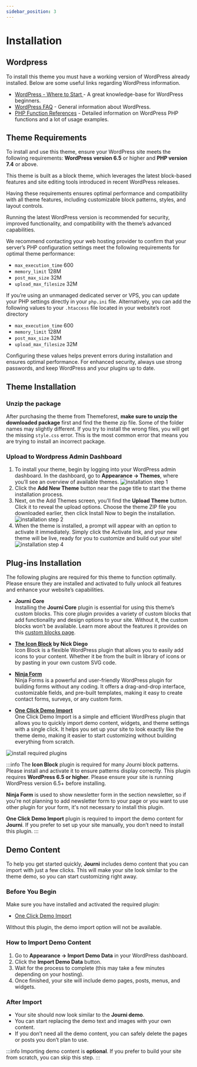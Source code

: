 ```yaml
---
sidebar_position: 3
---
```

# Installation

## Wordpress

To install this theme you must have a working version of WordPress already installed. Below are some useful links regarding WordPress information.

- [WordPress - Where to Start ](https://wordpress.org/documentation/category/where-to-start/) - A great knowledge-base for WordPress beginners.
- [WordPress FAQ](http://codex.wordpress.org/FAQ_New_To_WordPress) - General information about WordPress.
- [PHP Function References](http://codex.wordpress.org/Function_Reference) - Detailed information on WordPress PHP functions and a lot of usage examples.

## Theme Requirements
To install and use this theme, ensure your WordPress site meets the following requirements: **WordPress version 6.5** or higher and **PHP version 7.4** or above. 

This theme is built as a block theme, which leverages the latest block-based features and site editing tools introduced in recent WordPress releases.

Having these requirements ensures optimal performance and compatibility with all theme features, including customizable block patterns, styles, and layout controls. 

Running the latest WordPress version is recommended for security, improved functionality, and compatibility with the theme’s advanced capabilities.

We recommend contacting your web hosting provider to confirm that your server’s PHP configuration settings meet the following requirements for optimal theme performance:

- `max_execution_time` 600
- `memory_limit` 128M
- `post_max_size` 32M
- `upload_max_filesize` 32M


If you’re using an unmanaged dedicated server or VPS, you can update your PHP settings directly in your `php.ini` file. Alternatively, you can add the following values to your `.htaccess` file located in your website’s root directory

- `max_execution_time` 600
- `memory_limit` 128M
- `post_max_size` 32M
- `upload_max_filesize` 32M

Configuring these values helps prevent errors during installation and ensures optimal performance. For enhanced security, always use strong passwords, and keep WordPress and your plugins up to date.

## Theme Installation

### Unzip the package
After purchasing the theme from Themeforest, **make sure to unzip the downloaded package** first and find the theme zip file. Some of the folder names may slightly different.
If you try to install the wrong files, you will get the missing ```style.css``` error. This is the most common error that means you are trying to install an incorrect package.


### Upload to Wordpress Admin Dashboard
1. To install your theme, begin by logging into your WordPress admin dashboard. In the dashboard, go to **Appearance → Themes**, where you’ll see an overview of available themes. 
![installation step 1](/img/journi/installation-step-1.webp)
2. Click the **Add New Theme** button near the page title to start the theme installation process. 
3. Next, on the Add Themes screen, you’ll find the **Upload Theme** button. Click it to reveal the upload options. Choose the theme ZIP file you downloaded earlier, then click Install Now to begin the installation.
![installation step 2](/img/journi/installation-step-2.webp)
4. When the theme is installed, a prompt will appear with an option to activate it immediately. Simply click the Activate link, and your new theme will be live, ready for you to customize and build out your site!
![installation step 4](/img/journi/installation-step-4.jpg)

## Plug-ins Installation

The following plugins are required for this theme to function optimally. Please ensure they are installed and activated to fully unlock all features and enhance your website’s capabilities.
- **Journi Core**<br/>
  Installing the **Journi Core** plugin is essential for using this theme’s custom blocks. This core plugin provides a variety of custom blocks that add functionality and design options to your site. Without it, the custom blocks won’t be available. Learn more about the features it provides on this [custom blocks page](/docs/category/custom-blocks-2).

- **[The Icon Block](https://wordpress.org/plugins/icon-block/) by Nick Diego**<br/>
  Icon Block is a flexible WordPress plugin that allows you to easily add icons to your content. Whether it be from the built in library of icons or by pasting in your own custom SVG code.

- **[Ninja Form](https://wordpress.org/plugins/ninja-forms/)** <br/>
  Ninja Forms is a powerful and user-friendly WordPress plugin for building forms without any coding. It offers a drag-and-drop interface, customizable fields, and pre-built templates, making it easy to create contact forms, surveys, or any custom form. 

- **[One Click Demo Import](https://wordpress.org/plugins/one-click-demo-import/)** <br/>
  One Click Demo Import is a simple and efficient WordPress plugin that allows you to quickly import demo content, widgets, and theme settings with a single click. It helps you set up your site to look exactly like the theme demo, making it easier to start customizing without building everything from scratch.  

![install required plugins](/img/journi/install-required-plugin.jpg)

:::info
The **Icon Block** plugin is required for many Journi block patterns. Please install and activate it to ensure patterns display correctly. This plugin requires **WordPress 6.5 or higher**. Please ensure your site is running WordPress version 6.5+ before installing.

**Ninja Form** is used to show newsletter form in the section newsletter, so if you're not planning to add newsletter form to your page or you want to use other plugin for your form, it's not necessary to install this plugin.

**One Click Demo Import** plugin is required to import the demo content for **Journi**. If you prefer to set up your site manually, you don’t need to install this plugin.
:::
<br/>

## Demo Content
To help you get started quickly, **Journi** includes demo content that you can import with just a few clicks. This will make your site look similar to the theme demo, so you can start customizing right away.

### Before You Begin
Make sure you have installed and activated the required plugin:  
- [One Click Demo Import](https://wordpress.org/plugins/one-click-demo-import/)

Without this plugin, the demo import option will not be available.

### How to Import Demo Content
1. Go to **Appearance → Import Demo Data** in your WordPress dashboard.  
2. Click the **Import Demo Data** button.  
3. Wait for the process to complete (this may take a few minutes depending on your hosting).  
4. Once finished, your site will include demo pages, posts, menus, and widgets.  

### After Import
- Your site should now look similar to the **Journi demo**.  
- You can start replacing the demo text and images with your own content.  
- If you don’t need all the demo content, you can safely delete the pages or posts you don’t plan to use.  

:::info
Importing demo content is **optional**. If you prefer to build your site from scratch, you can skip this step.
:::
